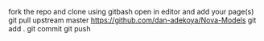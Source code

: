 fork the repo and clone using gitbash
open in editor and add your page(s)
git pull upstream master https://github.com/dan-adekoya/Nova-Models
git add .
git commit
git push 
